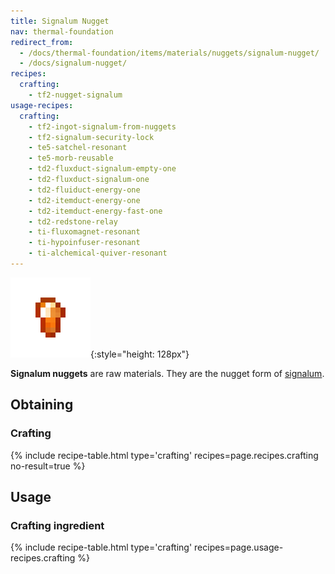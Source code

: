 ```yaml
---
title: Signalum Nugget
nav: thermal-foundation
redirect_from:
  - /docs/thermal-foundation/items/materials/nuggets/signalum-nugget/
  - /docs/signalum-nugget/
recipes:
  crafting:
    - tf2-nugget-signalum
usage-recipes:
  crafting:
    - tf2-ingot-signalum-from-nuggets
    - tf2-signalum-security-lock
    - te5-satchel-resonant
    - te5-morb-reusable
    - td2-fluxduct-signalum-empty-one
    - td2-fluxduct-signalum-one
    - td2-fluiduct-energy-one
    - td2-itemduct-energy-one
    - td2-itemduct-energy-fast-one
    - td2-redstone-relay
    - ti-fluxomagnet-resonant
    - ti-hypoinfuser-resonant
    - ti-alchemical-quiver-resonant
---
```


![Signalum nugget](/assets/images/thermal-foundation/nugget-signalum.png){:style="height: 128px"}


**Signalum nuggets** are raw materials. They are the nugget form of
[signalum](/docs/thermal-foundation/signalum-ingot/).


Obtaining
---------

### Crafting
{% include recipe-table.html type='crafting' recipes=page.recipes.crafting no-result=true %}


Usage
-----

### Crafting ingredient
{% include recipe-table.html type='crafting' recipes=page.usage-recipes.crafting %}
